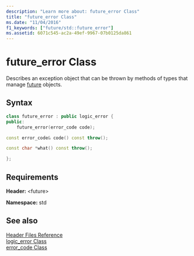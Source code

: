 ```yaml
---
description: "Learn more about: future_error Class"
title: "future_error Class"
ms.date: "11/04/2016"
f1_keywords: ["future/std::future_error"]
ms.assetid: 6071c545-ac2a-49ef-9967-07b0125da861
---
```

# future_error Class

Describes an exception object that can be thrown by methods of types that manage [future](../standard-library/future-class.md) objects.

## Syntax

```cpp
class future_error : public logic_error {
public:
    future_error(error_code code);

const error_code& code() const throw();

const char *what() const throw();

};
```

## Requirements

**Header:** \<future>

**Namespace:** std

## See also

[Header Files Reference](../standard-library/cpp-standard-library-header-files.md)\
[logic_error Class](../standard-library/logic-error-class.md)\
[error_code Class](../standard-library/error-code-class.md)
